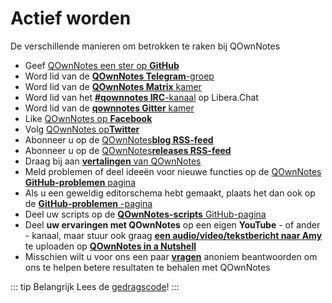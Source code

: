 # Actief worden

De verschillende manieren om betrokken te raken bij QOwnNotes

- Geef [QOwnNotes een ster op **GitHub**](https://github.com/pbek/QOwnNotes)
- Word lid van de [ **QOwnNotes Telegram**-groep](https://t.me/QOwnNotes)
- Word lid van de [**QOwnNotes Matrix** kamer](https://matrix.to/#/#qownnotes:matrix.org)
- Word lid van het [**#qownnotes IRC**-kanaal](https://web.libera.chat/#qownnotes) op Libera.Chat
- Word lid van de [**qownnotes Gitter** kamer](https://gitter.im/qownnotes/qownnotes)
- Like [QOwnNotes op **Facebook**](https://www.facebook.com/QOwnNotes/)
- Volg [QOwnNotes op**Twitter**](https://twitter.com/QOwnNotes)
- Abonneer u op de [QOwnNotes**blog RSS-feed**](https://feeds.feedburner.com/QOwnNotesBlog)
- Abonneer u op de [QOwnNotes**releases RSS-feed**](https://feeds.feedburner.com/QOwnNotesReleases)
- Draag bij aan [**vertalingen** van QOwnNotes](translation.md)
- Meld problemen of deel ideeën voor nieuwe functies op de [QOwnNotes **GitHub-problemen** pagina](https://github.com/pbek/QOwnNotes/issues)
- Als u een geweldig editorschema hebt gemaakt, plaats het dan ook op de [**GitHub-problemen** -pagina](https://github.com/pbek/QOwnNotes/issues)
- Deel uw scripts op de [**QOwnNotes-scripts** GitHub-pagina](https://github.com/qownnotes/scripts)
- Deel **uw ervaringen met QOwnNotes** op een eigen **YouTube** - of ander - kanaal, maar stuur ook graag [**een audio/video/tekstbericht naar Amy**](mailto:amydoralang@aol.de) te uploaden op [**QOwnNotes in a Nutshell**](https://www.youtube.com/channel/UC6Xpk_B1MFfvhBCsH_MrOEw/videos)
- Misschien wilt u voor ons een paar [**vragen**](https://freeonlinesurveys.com/s/nA8t17k8) anoniem beantwoorden om ons te helpen betere resultaten te behalen met QOwnNotes

::: tip
Belangrijk Lees de [gedragscode](./code-of-conduct.md)!
:::
